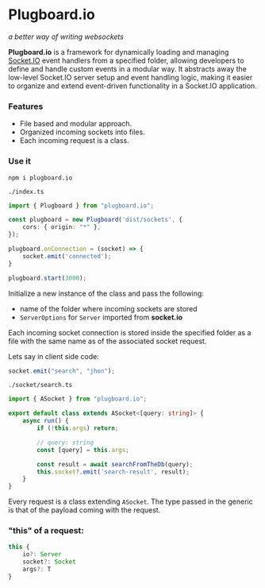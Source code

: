 # Plugboard.io
*a better way of writing websockets*

**Plugboard.io** is a framework for dynamically loading and managing [Socket.IO](https://socket.io/) event handlers from a specified folder, allowing developers to define and handle custom events in a modular way. It abstracts away the low-level Socket.IO server setup and event handling logic, making it easier to organize and extend event-driven functionality in a Socket.IO application.

### Features
 - File based and modular approach.
 - Organized incoming sockets into files.
 - Each incoming request is a class.

### Use it

```
npm i plugboard.io
```

```./index.ts```
```ts
import { Plugboard } from "plugboard.io";

const plugboard = new Plugboard('dist/sockets', {
    cors: { origin: "*" },
});

plugboard.onConnection = (socket) => {
    socket.emit('connected');
}

plugboard.start(3000);
```

Initialize a new instance of the class and pass the following:
 - name of the folder where incoming sockets are stored
 - `ServerOptions` for `Server` imported from **socket.io**

Each incoming socket connection is stored inside the specified folder as a file with the same name as of the associated socket request.

Lets say in client side code:
```ts
socket.emit("search", "jhon");
```

`./socket/search.ts`
```ts
import { ASocket } from "plugboard.io";

export default class extends ASocket<[query: string]> {
    async run() {
        if (!this.args) return;

        // query: string
        const [query] = this.args;

        const result = await searchFromTheDb(query);
        this.socket?.emit('search-result', result);
    }
}
```

Every request is a class extending `ASocket`. The type passed in the generic is that of the payload coming with the request.

### "this" of a request:
```ts
this {
    io?: Server
    socket?: Socket
    args?: T
}
```